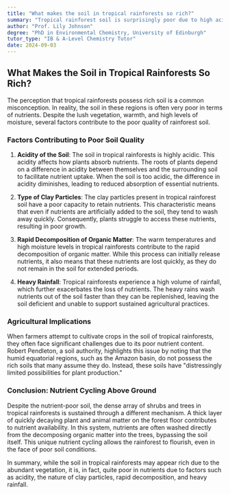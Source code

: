 ```yaml
---
title: "What makes the soil in tropical rainforests so rich?"
summary: "Tropical rainforest soil is surprisingly poor due to high acidity, clay that can't hold nutrients, rapid decomposition, and heavy rain washing nutrients away. While the soil is poor, the dense vegetation thrives because nutrients are absorbed directly from decaying matter on the forest floor, bypassing the soil."
author: "Prof. Lily Johnson"
degree: "PhD in Environmental Chemistry, University of Edinburgh"
tutor_type: "IB & A-Level Chemistry Tutor"
date: 2024-09-03
---
```


## What Makes the Soil in Tropical Rainforests So Rich?

The perception that tropical rainforests possess rich soil is a common misconception. In reality, the soil in these regions is often very poor in terms of nutrients. Despite the lush vegetation, warmth, and high levels of moisture, several factors contribute to the poor quality of rainforest soil.

### Factors Contributing to Poor Soil Quality

1. **Acidity of the Soil**:
   The soil in tropical rainforests is highly acidic. This acidity affects how plants absorb nutrients. The roots of plants depend on a difference in acidity between themselves and the surrounding soil to facilitate nutrient uptake. When the soil is too acidic, the difference in acidity diminishes, leading to reduced absorption of essential nutrients.

2. **Type of Clay Particles**:
   The clay particles present in tropical rainforest soil have a poor capacity to retain nutrients. This characteristic means that even if nutrients are artificially added to the soil, they tend to wash away quickly. Consequently, plants struggle to access these nutrients, resulting in poor growth.

3. **Rapid Decomposition of Organic Matter**:
   The warm temperatures and high moisture levels in tropical rainforests contribute to the rapid decomposition of organic matter. While this process can initially release nutrients, it also means that these nutrients are lost quickly, as they do not remain in the soil for extended periods.

4. **Heavy Rainfall**:
   Tropical rainforests experience a high volume of rainfall, which further exacerbates the loss of nutrients. The heavy rains wash nutrients out of the soil faster than they can be replenished, leaving the soil deficient and unable to support sustained agricultural practices.

### Agricultural Implications

When farmers attempt to cultivate crops in the soil of tropical rainforests, they often face significant challenges due to its poor nutrient content. Robert Pendleton, a soil authority, highlights this issue by noting that the humid equatorial regions, such as the Amazon basin, do not possess the rich soils that many assume they do. Instead, these soils have "distressingly limited possibilities for plant production." 

### Conclusion: Nutrient Cycling Above Ground

Despite the nutrient-poor soil, the dense array of shrubs and trees in tropical rainforests is sustained through a different mechanism. A thick layer of quickly decaying plant and animal matter on the forest floor contributes to nutrient availability. In this system, nutrients are often washed directly from the decomposing organic matter into the trees, bypassing the soil itself. This unique nutrient cycling allows the rainforest to flourish, even in the face of poor soil conditions. 

In summary, while the soil in tropical rainforests may appear rich due to the abundant vegetation, it is, in fact, quite poor in nutrients due to factors such as acidity, the nature of clay particles, rapid decomposition, and heavy rainfall.
    